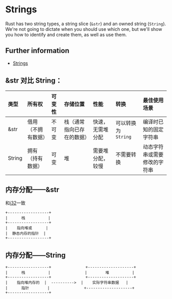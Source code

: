 # Strings

Rust has two string types, a string slice (`&str`) and an owned string (`String`).
We're not going to dictate when you should use which one, but we'll show you how
to identify and create them, as well as use them.

## Further information

- [Strings](https://doc.rust-lang.org/book/ch08-02-strings.html)


## &str 对比 String：

| 类型    | 所有权             | 可变性     | 存储位置                      | 性能                    | 转换                       | 最佳使用场景                     |
|:--------|:-------------------|:-----------|:-------------------------------|:-------------------------|:----------------------------|:---------------------------------|
| &str    | 借用（不拥有数据）  | 不可变     | 栈（通常指向已存在的数据）      | 快速，无需堆分配          | 可以转换为 `String`          | 编译时已知的固定字符串            |
| String  | 拥有（持有数据）    | 可变       | 堆                             | 需要堆分配，较慢          | 不需要转换                   | 动态字符串或需要修改的字符串      |


## 内存分配——&str

和[i32](../06_move_semantics/README.md/#4-所有权的例外copy类型)一致

```
+------------------+
|      栈          |
+------------------+
|    指向堆或      |
|  静态内存的指针  |
+------------------+
```

## 内存分配——String

```
+------------------+               +--------------------+
|      栈          |               |        堆          |
+------------------+               +--------------------+
|    指向堆内存的  |  ---------->  |    实际字符串数据   |
|      指针        |               +--------------------+
+------------------+
```